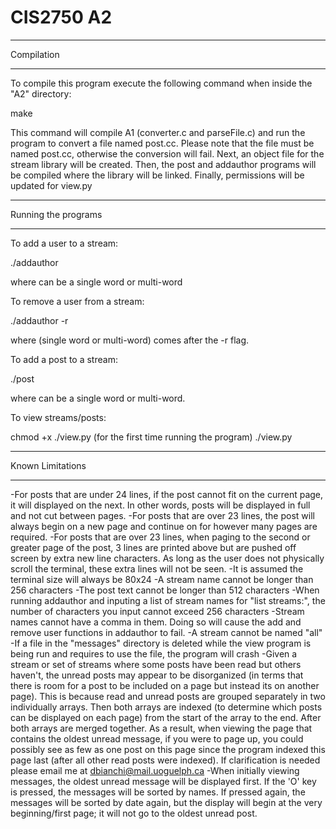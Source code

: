 # CIS2750 A2

************
Compilation
************

To compile this program execute the following command when inside the "A2" directory:

make

This command will compile A1 (converter.c and parseFile.c) and run the program to convert a file named post.cc. Please note that the file must be named post.cc, otherwise the conversion will fail. Next, an object file for the stream library will be created. Then, the post and addauthor programs will be compiled where the library will be linked. Finally, permissions will be updated for view.py

********************
Running the programs
********************

To add a user to a stream:

./addauthor <username>

where <username> can be a single word or multi-word

To remove a user from a stream:

./addauthor -r <username>

where <username> (single word or multi-word) comes after the -r flag.

To add a post to a stream:

./post <username>

where <username> can be a single word or multi-word.

To view streams/posts:

chmod +x ./view.py (for the first time running the program)
./view.py

*****************
Known Limitations
*****************
-For posts that are under 24 lines, if the post cannot fit on the current page, it will displayed on the next. In other words, posts will be displayed in full and not cut between pages.
-For posts that are over 23 lines, the post will always begin on a new page and continue on for however many pages are required.
-For posts that are over 23 lines, when paging to the second or greater page of the post, 3 lines are printed above but are pushed off screen by extra new line characters. As long as the user does not physically scroll the terminal, these extra lines will not be seen.
-It is assumed the terminal size will always be 80x24
-A stream name cannot be longer than 256 characters
-The post text cannot be longer than 512 characters
-When running addauthor and inputing a list of stream names for "list streams:", the number of characters you input cannot exceed 256 characters
-Stream names cannot have a comma in them. Doing so will cause the add and remove user functions in addauthor to fail.
-A stream cannot be named "all"
-If a file in the "messages" directory is deleted while the view program is being run and requires to use the file, the program will crash
-Given a stream or set of streams where some posts have been read but others haven't, the unread posts may appear to be disorganized (in terms that there is room for a post to be included on a page but instead its on another page). This is because read and unread posts are grouped separately in two individually arrays. Then both arrays are indexed (to determine which posts can be displayed on each page) from the start of the array to the end. After both arrays are merged together. As a result, when viewing the page that contains the oldest unread message, if you were to page up, you could possibly see as few as one post on this page since the program indexed this page last (after all other read posts were indexed). If clarification is needed please email me at dbianchi@mail.uoguelph.ca
-When initially viewing messages, the oldest unread message will be displayed first. If the 'O' key is pressed, the messages will be sorted by names. If pressed again, the messages will be sorted by date again, but the display will begin at the very beginning/first page; it will not go to the oldest unread post.
